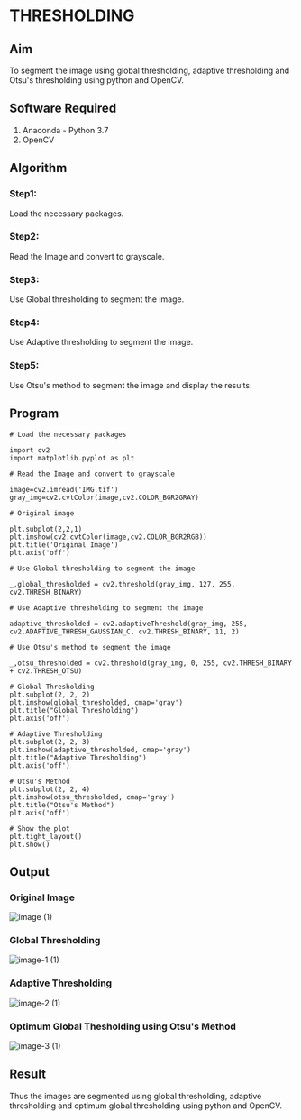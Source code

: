 # THRESHOLDING
## Aim
To segment the image using global thresholding, adaptive thresholding and Otsu's thresholding using python and OpenCV.

## Software Required
1. Anaconda - Python 3.7
2. OpenCV

## Algorithm

### Step1:
Load the necessary packages.

### Step2:
Read the Image and convert to grayscale.

### Step3:
Use Global thresholding to segment the image.

### Step4:
Use Adaptive thresholding to segment the image.

### Step5:
Use Otsu's method to segment the image and display the results.

## Program
```
# Load the necessary packages

import cv2
import matplotlib.pyplot as plt

# Read the Image and convert to grayscale

image=cv2.imread('IMG.tif')
gray_img=cv2.cvtColor(image,cv2.COLOR_BGR2GRAY)

# Original image

plt.subplot(2,2,1)
plt.imshow(cv2.cvtColor(image,cv2.COLOR_BGR2RGB))
plt.title('Original Image')
plt.axis('off')

# Use Global thresholding to segment the image

_,global_thresholded = cv2.threshold(gray_img, 127, 255, cv2.THRESH_BINARY)

# Use Adaptive thresholding to segment the image

adaptive_thresholded = cv2.adaptiveThreshold(gray_img, 255, cv2.ADAPTIVE_THRESH_GAUSSIAN_C, cv2.THRESH_BINARY, 11, 2)

# Use Otsu's method to segment the image 

_,otsu_thresholded = cv2.threshold(gray_img, 0, 255, cv2.THRESH_BINARY + cv2.THRESH_OTSU)

# Global Thresholding
plt.subplot(2, 2, 2)
plt.imshow(global_thresholded, cmap='gray')
plt.title("Global Thresholding")
plt.axis('off')

# Adaptive Thresholding
plt.subplot(2, 2, 3)
plt.imshow(adaptive_thresholded, cmap='gray')
plt.title("Adaptive Thresholding")
plt.axis('off')

# Otsu's Method
plt.subplot(2, 2, 4)
plt.imshow(otsu_thresholded, cmap='gray')
plt.title("Otsu's Method")
plt.axis('off')

# Show the plot
plt.tight_layout()
plt.show()

``` 

## Output

### Original Image
![image (1)](https://github.com/user-attachments/assets/ec12bb33-a25a-431b-a99a-1acee57f7474)


### Global Thresholding
![image-1 (1)](https://github.com/user-attachments/assets/f852bd81-df63-4a40-b486-d826b5784030)


### Adaptive Thresholding
![image-2 (1)](https://github.com/user-attachments/assets/1fb9a213-d097-4c6f-91b6-fc4614242de0)


### Optimum Global Thesholding using Otsu's Method
![image-3 (1)](https://github.com/user-attachments/assets/1b4acecd-c2df-45fd-991e-ef6a3679ddb1)



## Result
Thus the images are segmented using global thresholding, adaptive thresholding and optimum global thresholding using python and OpenCV.
